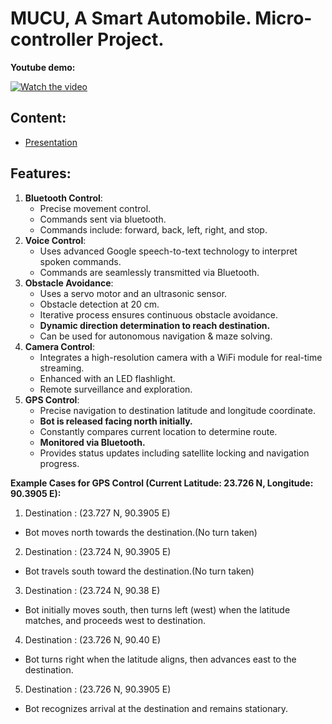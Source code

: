 # MUCU, A Smart Automobile. Micro-controller Project.

**Youtube demo:**

[![Watch the video](https://img.youtube.com/vi/IHWIqOERDno/0.jpg)](https://www.youtube.com/watch?v=IHWIqOERDno)

## Content:
- [Presentation](/Presentation/presentation.pdf)

## Features:
1. **Bluetooth Control**:
   - Precise movement control. 
   - Commands sent via bluetooth.
   - Commands include: forward, back, left, right, and stop.
2. **Voice Control**:
   - Uses advanced Google speech-to-text technology to interpret spoken commands.
   - Commands are seamlessly transmitted via Bluetooth.
3. **Obstacle Avoidance**:
   - Uses a servo motor and an ultrasonic sensor.
   - Obstacle detection at 20 cm.
   - Iterative process ensures continuous obstacle avoidance.
   - **Dynamic direction determination to reach destination.**
   - Can be used for autonomous navigation & maze solving.
4. **Camera Control**:
   - Integrates a high-resolution camera with a WiFi module for real-time streaming.
   - Enhanced with an LED flashlight.
   - Remote surveillance and exploration.
5. **GPS Control**:
   - Precise navigation to destination latitude and longitude coordinate.
   - **Bot is released facing north initially.**
   - Constantly compares current location to determine route.
   - **Monitored via Bluetooth.**
   - Provides status updates including satellite locking and navigation progress.

**Example Cases for GPS Control (Current Latitude: 23.726 N, Longitude: 90.3905 E):**
1. Destination : (23.727 N, 90.3905 E)
- Bot moves north towards the destination.(No turn taken)
2. Destination : (23.724 N, 90.3905 E)
- Bot travels south toward the destination.(No turn taken)
3. Destination : (23.724 N, 90.38 E)
- Bot initially moves south, then turns left (west) when the latitude matches, and proceeds west to destination.
4. Destination : (23.726 N, 90.40 E)
- Bot turns right when the latitude aligns, then advances east to the destination.
5. Destination : (23.726 N, 90.3905 E)
- Bot recognizes arrival at the destination and remains stationary.